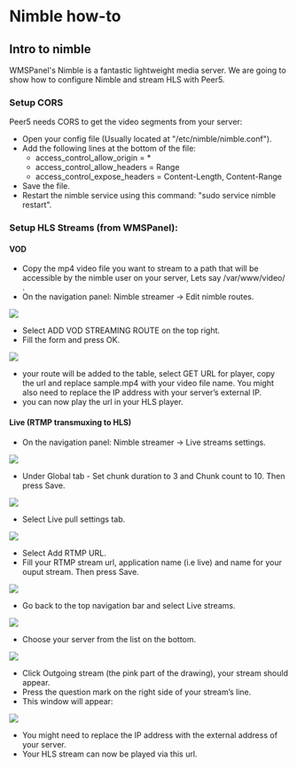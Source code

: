 # Nimble how-to

## Intro to nimble
WMSPanel's Nimble is a fantastic lightweight media server.
We are going to show how to configure Nimble and stream HLS with Peer5.


### Setup CORS 
Peer5 needs CORS to get the video segments from your server:

* Open your config file (Usually located at "/etc/nimble/nimble.conf").
* Add the following lines at the bottom of the file:
	+ access_control_allow_origin = *
	+ access_control_allow_headers = Range
	+ access_control_expose_headers = Content-Length, Content-Range
* Save the file.
* Restart the nimble service using this command: "sudo service nimble restart".

### Setup HLS Streams (from WMSPanel):

#### VOD
* Copy the mp4 video file you want to stream to a path that will be accessible by the nimble user on your server, Lets say /var/www/video/ .
* On the navigation panel: Nimble streamer -> Edit nimble routes.

![](https://github.com/Peer5/mkdocs-base/blob/master/docs/Guides/images/nimble/image01.png?raw=true)

* Select ADD VOD STREAMING ROUTE on the top right.
* Fill the form and press OK.

![](https://github.com/Peer5/mkdocs-base/blob/master/docs/Guides/images/nimble/image00.png?raw=true)

* your route will be added to the table, select GET URL for player, copy the url and replace sample.mp4 with your video file name. You might also need to replace the IP address with your server’s external IP.
* you can now play the url in your HLS player.

	
#### Live (RTMP transmuxing to HLS)

* On the navigation panel: Nimble streamer -> Live streams settings.

![](https://github.com/Peer5/mkdocs-base/blob/master/docs/Guides/images/nimble/image03.png?raw=true)


* Under Global tab -  Set chunk duration to 3 and Chunk count to 10. Then press Save.

![](https://github.com/Peer5/mkdocs-base/blob/master/docs/Guides/images/nimble/image06.png?raw=true)


* Select Live pull settings tab.

![](https://github.com/Peer5/mkdocs-base/blob/master/docs/Guides/images/nimble/image05.png?raw=true)


* Select Add RTMP URL.
* Fill your RTMP stream url, application name (i.e live) and name for your ouput stream. Then press Save.

![](https://github.com/Peer5/mkdocs-base/blob/master/docs/Guides/images/nimble/image07.png?raw=true)


* Go back to the top navigation bar and select Live streams.

![](https://github.com/Peer5/mkdocs-base/blob/master/docs/Guides/images/nimble/image04.png?raw=true)


* Choose your server from the list on the bottom.

![](https://github.com/Peer5/mkdocs-base/blob/master/docs/Guides/images/nimble/image08.png?raw=true)


* Click Outgoing stream (the pink part of the drawing), your stream should appear.
* Press the question mark on the right side of your stream’s line.
* This window will appear:

![](https://github.com/Peer5/mkdocs-base/blob/master/docs/Guides/images/nimble/image02.png?raw=true)


* You might need to replace the IP address with the external address of your server.
* Your HLS stream can now be played via this url.
